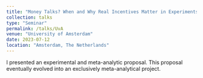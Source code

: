 ```yaml
---
title: "Money Talks? When and Why Real Incentives Matter in Experiments"
collection: talks
type: "Seminar"
permalink: /talks/UvA
venue: "University of Amsterdam"
date: 2023-07-12
location: "Amsterdam, The Netherlands"
---
```


I presented an experimental and meta-analytic proposal. This proposal eventually evolved into an exclusively meta-analytical project.
